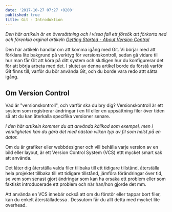 ```yaml
---
date: '2017-10-27 07:27 +0200'
published: true
title: Git - Introduktion
---
```

*Den här artikeln är en översättning och i vissa fall ett försök att förkorta ned och förenkla orginal artikeln [Getting Started - About Version Control](https://git-scm.com/book/en/v2/Getting-Started-About-Version-Control)*

Den här artikeln handlar om att komma igång med Git. Vi börjar med att förklara lite bakgrund på verktyg för versionskontroll, sedan gå vidare till hur man får Git att köra på ditt system och slutligen hur du konfigurerar det för att börja arbeta med det. I slutet av denna artikel borde du förstå varför Git finns till, varför du bör använda Git, och du borde vara redo attt sätta igång.

## Om Version Control

Vad är "versionskontroll", och varför ska du bry dig? Versionskontroll är ett system som registrerar ändringar i en fil eller en uppsättning filer över tiden så att du kan återkalla specifika versioner senare. 

*I den här artikeln kommer du att använda källkod som exempel, men i verkligheten kan du göra det med nästan vilken typ av fil som helst på en dator.*

Om du är grafiker eller webbdesigner och vill behålla varje version av en bild eller layout, är ett Version Control System (VCS) ettt mycket smart sak att använda.

Det låter dig återställa valda filer tillbaka till ett tidigare tillstånd, återställa hela projektet tillbaka till ett tidigare tillstånd, jämföra förändringar över tid, se vem som senast gjort ändringar som kan ha orsaka ett problem eller som faktiskt introducerade ett problem och när han/hon gjorde det mm.

Att använda en VCS innebär också att om du förstör eller tappar bort filer, kan du enkelt återställadessa . Dessutom får du allt detta med mycket lite overhead.
